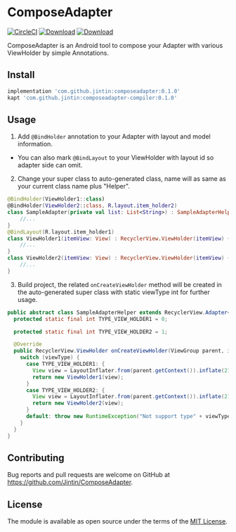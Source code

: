 # ComposeAdapter
[![CircleCI](https://circleci.com/gh/Jintin/ComposeAdapter.svg?style=shield)](https://circleci.com/gh/Jintin/ComposeAdapter)
[![Download](https://api.bintray.com/packages/jintin/maven/ComposeAdapter-Compiler/images/download.svg)](https://bintray.com/jintin/maven/ComposeAdapter-Compiler/_latestVersion)
[![Download](https://api.bintray.com/packages/jintin/maven/ComposeAdapter/images/download.svg)](https://bintray.com/jintin/maven/ComposeAdapter/_latestVersion)

ComposeAdapter is an Android tool to compose your Adapter with various ViewHolder by simple Annotations.

## Install

```groovy
implementation 'com.github.jintin:composeadapter:0.1.0'
kapt 'com.github.jintin:composeadapter-compiler:0.1.0'

```

## Usage

1.  Add `@BindHolder` annotation to your Adapter with layout and model information.
  - You can also mark `@BindLayout` to your ViewHolder with layout id so adapter side can omit.

2.  Change your super class to auto-generated class, name will as same as your current class name plus "Helper".

  ```kotlin
  @BindHolder(ViewHolder1::class)
  @BindHolder(ViewHolder2::class, R.layout.item_holder2)
  class SampleAdapter(private val list: List<String>) : SampleAdapterHelper() {
      //...
  }
  @BindLayout(R.layout.item_holder1)
  class ViewHolder1(itemView: View) : RecyclerView.ViewHolder(itemView) {
      //...
  }
  class ViewHolder2(itemView: View) : RecyclerView.ViewHolder(itemView) {
      //...
  }
  ```

3.  Build project, the related `onCreateViewHolder` method will be created in the auto-generated super class with static viewType int for further usage.

  ```java
  public abstract class SampleAdapterHelper extends RecyclerView.Adapter<RecyclerView.ViewHolder> {
    protected static final int TYPE_VIEW_HOLDER1 = 0;

    protected static final int TYPE_VIEW_HOLDER2 = 1;

    @Override
    public RecyclerView.ViewHolder onCreateViewHolder(ViewGroup parent, int viewType) {
      switch (viewType) {
        case TYPE_VIEW_HOLDER1: {
          View view = LayoutInflater.from(parent.getContext()).inflate(2131296285, parent, false);
          return new ViewHolder1(view);
        }
        case TYPE_VIEW_HOLDER2: {
          View view = LayoutInflater.from(parent.getContext()).inflate(2131296286, parent, false);
          return new ViewHolder2(view);
        }
        default: throw new RuntimeException("Not support type" + viewType);
      }
    }
  }

  ```

## Contributing

Bug reports and pull requests are welcome on GitHub at <https://github.com/Jintin/ComposeAdapter>.

## License

The module is available as open source under the terms of the [MIT License](http://opensource.org/licenses/MIT).
